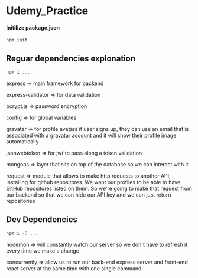 # Udemy_Practice

#### Initilize package.json

```bash
npm init
```

## Reguar dependencies explonation

```bash
npm i ...
```

express => main framework for backend

express-validator => for data validation

bcrypt.js => password encryption

config => for global variables

gravatar => for profile avatars
if user signs up, they can use an email
that is associated with a gravatar account and it will show their profile image automatically

jsonwebtoken => for jwt to pass along a token validation

mongoos => layer that sits on top of the database so we can interact with it

request => module that allows to make http requests to another API, installing for github repositores. We want our profiles to be able to have GitHub repositores listed on them. So we're going to make that request from our backend so that we can hide our API key and we can just return repositories

## Dev Dependencies

```bash
npm i -D ...
```

nodemon => will constantly watch our server
so we don`t have to refresh it every time we make a change

concurrently => allow us to run our back-end express server and front-end react server at the same time with one single command
